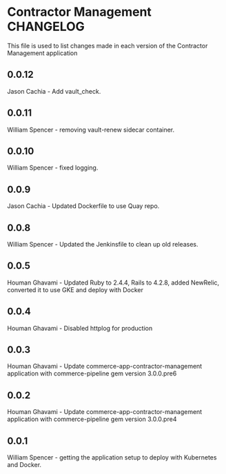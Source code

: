 Contractor Management CHANGELOG
==============================
This file is used to list changes made in each version of the Contractor Management application

0.0.12
-----
Jason Cachia - Add vault_check.

0.0.11
-----
William Spencer - removing vault-renew sidecar container.

0.0.10
-----
William Spencer - fixed logging.

0.0.9
-----
Jason Cachia - Updated Dockerfile to use Quay repo.

0.0.8
-----
William Spencer - Updated the Jenkinsfile to clean up old releases.

0.0.5
-----
Houman Ghavami - Updated Ruby to 2.4.4, Rails to 4.2.8, added NewRelic, converted it to use GKE and deploy with Docker

0.0.4
-----
Houman Ghavami - Disabled httplog for production

0.0.3
-----
Houman Ghavami - Update commerce-app-contractor-management application with commerce-pipeline gem version 3.0.0.pre6

0.0.2
-----
Houman Ghavami - Update commerce-app-contractor-management application with commerce-pipeline gem version 3.0.0.pre4

0.0.1
-----
William Spencer - getting the application setup to deploy with Kubernetes and Docker.
